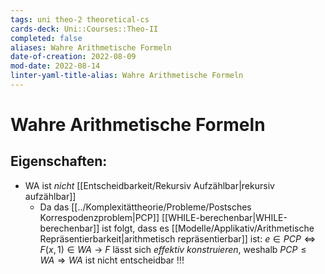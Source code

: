```yaml
---
tags: uni theo-2 theoretical-cs
cards-deck: Uni::Courses::Theo-II
completed: false
aliases: Wahre Arithmetische Formeln
date-of-creation: 2022-08-09
mod-date: 2022-08-14
linter-yaml-title-alias: Wahre Arithmetische Formeln
---
```


# Wahre Arithmetische Formeln

## Eigenschaften:
- WA ist *nicht* [[Entscheidbarkeit/Rekursiv Aufzählbar|rekursiv aufzählbar]]
	- Da das [[../Komplexitättheorie/Probleme/Postsches Korrespodenzproblem|PCP]] [[WHILE-berechenbar|WHILE-berechenbar]] ist folgt, dass es [[Modelle/Applikativ/Arithmetische Repräsentierbarkeit|arithmetisch repräsentierbar]] ist: $e\in PCP\Leftrightarrow F(x,1)\in WA$
	→ $F$ lässt sich *effektiv konstruieren*, weshalb $PCP\leq WA\Rightarrow WA$ ist nicht entscheidbar !!!
